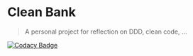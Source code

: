 # Clean Bank

> A personal project for reflection on DDD, clean code, ...

[![Codacy Badge](https://api.codacy.com/project/badge/Grade/623ac4321cea427fbe7cf30ff0cb6902)](https://app.codacy.com/app/javathought/ddd-workshop?utm_source=github.com&utm_medium=referral&utm_content=javathought/ddd-workshop&utm_campaign=badger)
